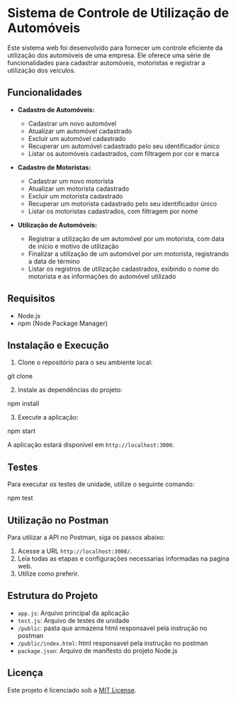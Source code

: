 # Sistema de Controle de Utilização de Automóveis

Este sistema web foi desenvolvido para fornecer um controle eficiente da utilização dos automóveis de uma empresa. Ele oferece uma série de funcionalidades para cadastrar automóveis, motoristas e registrar a utilização dos veículos.

## Funcionalidades

- **Cadastro de Automóveis:**
  - Cadastrar um novo automóvel
  - Atualizar um automóvel cadastrado
  - Excluir um automóvel cadastrado
  - Recuperar um automóvel cadastrado pelo seu identificador único
  - Listar os automóveis cadastrados, com filtragem por cor e marca

- **Cadastro de Motoristas:**
  - Cadastrar um novo motorista
  - Atualizar um motorista cadastrado
  - Excluir um motorista cadastrado
  - Recuperar um motorista cadastrado pelo seu identificador único
  - Listar os motoristas cadastrados, com filtragem por nome

- **Utilização de Automóveis:**
  - Registrar a utilização de um automóvel por um motorista, com data de início e motivo de utilização
  - Finalizar a utilização de um automóvel por um motorista, registrando a data de término
  - Listar os registros de utilização cadastrados, exibindo o nome do motorista e as informações do automóvel utilizado

## Requisitos

- Node.js
- npm (Node Package Manager)

## Instalação e Execução

1. Clone o repositório para o seu ambiente local:

git clone <link-do-repositorio>

2. Instale as dependências do projeto:

npm install


3. Execute a aplicação:

npm start


A aplicação estará disponível em `http://localhost:3000`.

## Testes

Para executar os testes de unidade, utilize o seguinte comando:

npm test

## Utilização no Postman

Para utilizar a API no Postman, siga os passos abaixo:

1. Acesse a URL `http://localhost:3000/`.
2. Leia todas as etapas e configurações necessarias informadas na pagina web.
3. Utilize como preferir.


## Estrutura do Projeto

- `app.js`: Arquivo principal da aplicação
- `test.js`: Arquivo de testes de unidade
- `/public`: pasta que armazena html responsavel pela instrução no postman
- `/public/index.html`: html responsavel pela instrução no postman
- `package.json`: Arquivo de manifesto do projeto Node.js

## Licença

Este projeto é licenciado sob a [MIT License](LICENSE).
